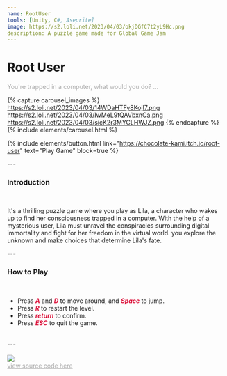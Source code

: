 ```yaml
---
name: RootUser
tools: [Unity, C#, Aseprite]
image: https://s2.loli.net/2023/04/03/okjDGfC7t2yL9Hc.png
description: A puzzle game made for Global Game Jam
---
```


# Root User

<p style="color:DarkGrey">
You're trapped in a computer, what would you do? ...
</p>

{% capture carousel_images %}
https://s2.loli.net/2023/04/03/14WDaHTFy8KojI7.png
https://s2.loli.net/2023/04/03/IwMeL9tQAVbxnCa.png
https://s2.loli.net/2023/04/03/sicK2r3MYCLHWJZ.png
{% endcapture %}
{% include elements/carousel.html %}

{% include elements/button.html link="https://chocolate-kami.itch.io/root-user" text="Play Game" block=true %}

<p class="text-center" style="color:DarkGrey">
---
</p>

<h3 class="text-center"> 
Introduction
</h3>
<br>

It's a thrilling puzzle game where you play as Lila, a character who wakes up to find her consciousness trapped in a computer. With the help of a mysterious user, Lila must unravel the conspiracies surrounding digital immortality and fight for her freedom in the virtual world. you explore the unknown and make choices that determine Lila's fate.

<p class="text-center" style="color:DarkGrey">
---
</p>

<h3 class="text-center"> 
How to Play
</h3>
<br>
 
+ Press <font color=Crimson><b><i>A</i></b></font> and <font color=Crimson><b><i>D</i></b></font> to move around, and <font color=Crimson><b><i>Space</i></b></font> to jump.
+ Press <font color=Crimson><b><i>R</i></b></font> to restart the level. 
+ Press <font color=Crimson><b><i>return</i></b></font> to confirm. 
+ Press <font color=Crimson><b><i>ESC</i></b></font> to quit the game.

<div class="text-center" style="color:DarkGrey">
<br>
---
</div>
<br>
<img src="https://s2.loli.net/2022/01/24/JA5jWPmebOU3ypd.gif"/>
<br>
<div class="text-center">
<a style="color:DarkGrey" href="https://github.com/PuppyGummy/BreadAdventureProject">
view source code here
</a>
</div>